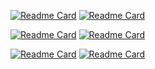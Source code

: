 [![Readme Card](https://github-readme-stats.vercel.app/api/pin/?username=kiblitz&repo=bullet-backlog&bg_color=0A0C10&title_color=69A9EC&text_color=F0F3F6&icon_color=F0F3F6&border_color=7A828E)](https://github.com/kiblitz/bullet-backlog)
[![Readme Card](https://github-readme-stats.vercel.app/api/pin/?username=kiblitz&repo=stack-calculator&bg_color=0A0C10&title_color=69A9EC&text_color=F0F3F6&icon_color=F0F3F6&border_color=7A828E)](https://github.com/kiblitz/stack-calculator)

[![Readme Card](https://github-readme-stats.vercel.app/api/pin/?username=kiblitz&repo=wifi-comms-handler&bg_color=0A0C10&title_color=69A9EC&text_color=F0F3F6&icon_color=F0F3F6&border_color=7A828E)](https://github.com/kiblitz/wifi-comms-handler)
[![Readme Card](https://github-readme-stats.vercel.app/api/pin/?username=kiblitz&repo=enigma-rotor&bg_color=0A0C10&title_color=69A9EC&text_color=F0F3F6&icon_color=F0F3F6&border_color=7A828E)](https://github.com/kiblitz/enigma-rotor)

[![Readme Card](https://github-readme-stats.vercel.app/api/pin/?username=kiblitz&repo=rust-sdl2-template&bg_color=0A0C10&title_color=69A9EC&text_color=F0F3F6&icon_color=F0F3F6&border_color=7A828E)](https://github.com/kiblitz/rust-sdl2-template)
[![Readme Card](https://github-readme-stats.vercel.app/api/pin/?username=kiblitz&repo=ts-canvas-template&bg_color=0A0C10&title_color=69A9EC&text_color=F0F3F6&icon_color=F0F3F6&border_color=7A828E)](https://github.com/kiblitz/ts-canvas-template)

